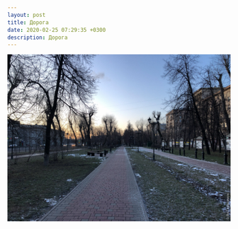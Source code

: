 ```yaml
---
layout: post
title: Дорога
date: 2020-02-25 07:29:35 +0300
description: Дорога
---
```


<img src="/assets/images/2020/02/2020-02-25_07-29-35_IMG_3068_web.jpg" class="img-fluid mx-auto d-block" alt="Дорога" />
